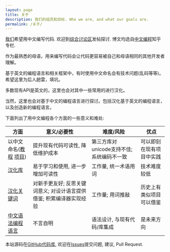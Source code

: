 ```yaml
---
layout: page
title: 关于
description: 我们的组员和目标. Who we are, and what our goals are.
permalink: /关于/
---
```


[我们](https://github.com/orgs/program-in-chinese/people)希望用中文编写代码. 欢迎到[综合讨论区](https://github.com/program-in-chinese/overview/issues)发帖探讨. 博文均选自[中文编程](https://zhuanlan.zhihu.com/c_140193266)知乎专栏.

作为最熟悉的母语，用来编写代码会让代码更容易被自己和母语相同的其他开发者理解。

基于英文的编程语言和相关框架中，有时使用中文命名会有技术问题(乱码等等)。希望这里为后人趟雷，填坑。

多数现有API是英文的，这里也会对其中一些常用的进行汉化。

当然，这里也会对基于中文的编程语言进行探讨。包括汉化基于英文的编程语言，以及创造新的编程语言。

下面列出了用中文编程各个方面的一些意义和难处:

| 方面 | 意义/必要性 | 难度/风险 | 优点
| ------------- | ------------- | ------------- | ------------- |
| 以中文命名([教程](https://github.com/program-in-chinese/overview/issues/5) [项目](https://github.com/program-in-chinese/overview/issues/6))  | 提升现有代码可读性, 降低维护成本 | 第三方库对unicode支持不佳; 系统编码不一致 | 可以即刻在现有项目中实践 |
| [汉化库](https://github.com/program-in-chinese/overview/issues/9)  | 易于学习和使用, 进一步增加可读性 | 工作量, 统一术语用词 | 技术难度较低
| [汉化关键词](https://github.com/program-in-chinese/overview/issues/25)  | 对新手更友好; 反思关键词意义; 对设计语言提供借鉴; 积累编译器实现经验 | 工作量; 用词推敲 | 历史上有类似项目可以借鉴
| [中文语法编程语言](https://github.com/program-in-chinese/overview/issues/11)  | 不言自明 | 语法设计, 与现有代码/库集成 | 是未来方向

本站源码在[GitHub代码库](https://github.com/program-in-chinese/team_website), 欢迎在[Issues](https://github.com/program-in-chinese/team_website/issues)提交问题, 建议, Pull Request.